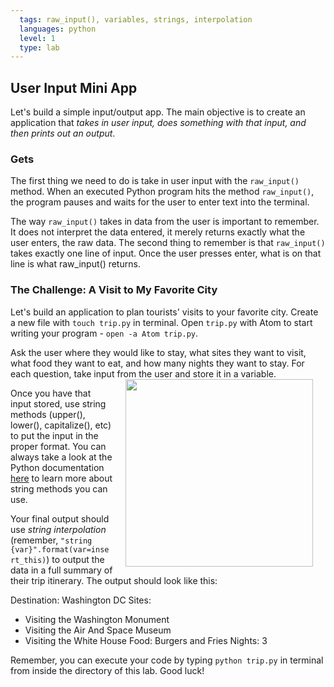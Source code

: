 ```yaml
---
  tags: raw_input(), variables, strings, interpolation
  languages: python
  level: 1
  type: lab
---
```


## User Input Mini App
Let's build a simple input/output app. The main objective is to create an application that _takes in user input, does something with that input, and then prints out an output_.

### Gets
The first thing we need to do is take in user input with the `raw_input()` method. When an executed Python program hits the method `raw_input()`, the program pauses and waits for the user to enter text into the terminal.

The way `raw_input()` takes in data from the user is important to remember. It does not interpret the data entered, it merely returns exactly what the user enters, the raw data. The second thing to remember is that `raw_input()`  takes exactly one line of input. Once the user presses enter, what is on that line is what raw_input() returns.

### The Challenge: A Visit to My Favorite City
Let's build an application to plan tourists' visits to your favorite city. Create a new file with `touch trip.py` in terminal. Open `trip.py` with Atom to start writing your program - `open -a Atom trip.py`.

Ask the user where they would like to stay, what sites they want to visit, what food they want to eat, and how many nights they want to stay. For each question, take input from the user and store it in a variable. <img src="https://s3.amazonaws.com/after-school-assets/greetings.jpg" align="right" width="300" hspace="20">

Once you have that input stored, use string methods (upper(), lower(), capitalize(), etc) to put the input in the proper format. You can always take a look at the Python documentation [here](https://docs.python.org/2/library/stdtypes.html) to learn more about string methods you can use.

Your final output should use *string interpolation* (remember, `"string {var}".format(var=insert_this)`) to output the data in a full summary of their trip itinerary. The output should look like this:

Destination: Washington DC
Sites:
 - Visiting the Washington Monument
 - Visiting the Air And Space Museum
 - Visiting the White House
Food: Burgers and Fries
Nights: 3

Remember, you can execute your code by typing `python trip.py` in terminal from inside the directory of this lab. Good luck!
